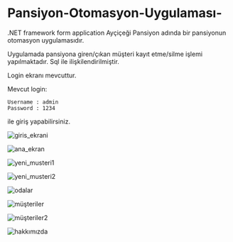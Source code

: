 # Pansiyon-Otomasyon-Uygulaması-
.NET framework form application
Ayçiçeği Pansiyon adında bir pansiyonun otomasyon uygulamasıdır.


Uygulamada pansiyona giren/çıkan müşteri kayıt etme/silme işlemi yapılmaktadır.
Sql ile ilişkilendirilmiştir.


Login ekranı mevcuttur.

Mevcut login:

    Username : admin
    Password : 1234
   
ile giriş yapabilirsiniz.



![giris_ekrani](https://user-images.githubusercontent.com/77030797/157952494-3440782d-c33e-410d-89e9-b1a390e84b5b.jpg)


![ana_ekran](https://user-images.githubusercontent.com/77030797/157952536-3c700a46-82d3-4cc9-b4ff-69eca69fb477.jpg)


![yeni_musteri1](https://user-images.githubusercontent.com/77030797/157952778-aea83865-3ac1-488d-9397-33c841e3ff0f.jpg)


![yeni_musteri2](https://user-images.githubusercontent.com/77030797/157952803-f1fc2c0b-5ab5-4901-97b0-a6abd339d2e1.jpg)


![odalar](https://user-images.githubusercontent.com/77030797/157952844-c2a92de4-68e7-4dbc-8c5b-ded81703ae33.jpg)


![müşteriler](https://user-images.githubusercontent.com/77030797/157952871-371814e2-cf7f-49b9-aacc-0f8c26980d03.jpg)


![müşteriler2](https://user-images.githubusercontent.com/77030797/157952906-5d16b0c2-7561-437d-97bc-f8ebda6ff9d7.jpg)


![hakkımızda](https://user-images.githubusercontent.com/77030797/157953019-7c8214bc-8bfe-483f-8622-b6b8853f296d.jpg)
